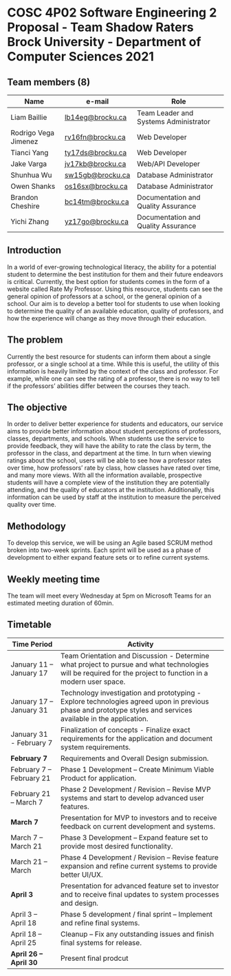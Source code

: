 # COSC 4P02 Software Engineering 2 Proposal - Team Shadow Raters Brock University - Department of Computer Sciences 2021

## Team members (8)
Name | e-mail | Role
------------ | ------------- | -------------
Liam Baillie		 |  lb14eg@brocku.ca	  |	Team Leader and Systems Administrator <br>
Rodrigo Vega Jimenez    |  rv16fn@brocku.ca	  |	Web Developer <br>
Tianci Yang		   |  ty17ds@brocku.ca   |		Web Developer <br>
Jake Varga 		   |  jv17kb@brocku.ca 	|	Web/API Developer <br>
Shunhua Wu 		   |  sw15gb@brocku.ca 	|	Database Administrator <br>
Owen Shanks 		 |  os16sx@brocku.ca 	|	Database Administrator <br>
Brandon Cheshire |	bc14tm@brocku.ca 	|	Documentation and Quality Assurance <br>
Yichi Zhang 		 |  yz17go@brocku.ca 	|	Documentation and Quality Assurance <br>

## Introduction
In a world of ever-growing technological literacy, the ability for a potential student to determine the best institution for them and their future endeavors is critical.
Currently, the best option for students comes in the form of a website called Rate My Professor. Using this resource, students can see the general opinion of professors 
at a school, or the general opinion of a school. Our aim is to develop a better tool for students to use when looking to determine the quality of an available education,
quality of professors, and how the experience will change as they move through their education.

## The problem
Currently the best resource for students can inform them about a single professor, or a single school at a time. While this is useful, the utility of this 
information is heavily limited by the context of the class and professor. For example, while one can see the rating of a professor, there is no way 
to tell if the professors’ abilities differ between the courses they teach.

## The objective
In order to deliver better experience for students and educators, our service aims to provide better information about student perceptions of professors, 
classes, departments, and schools. When students use the service to provide feedback, they will have the ability to rate the class by term, the professor 
in the class, and department at the time. In turn when viewing ratings about the school, users will be able to see how a professor rates over time, 
how professors’ rate by class, how classes have rated over time, and many more views. With all the information available, prospective students will 
have a complete view of the institution they are potentially attending, and the quality of educators at the institution. Additionally, this information 
can be used by staff at the institution to measure the perceived quality over time. 

## Methodology
To develop this service, we will be using an Agile based SCRUM method broken into two-week sprints. Each sprint will be used as a phase of development
to either expand feature sets or to refine current systems.

## Weekly meeting time
The team will meet every Wednesday at 5pm on Microsoft Teams for an estimated meeting duration of 60min.

## Timetable

Time Period | Activity
------------ | -------------
January 11 – January 17 | Team Orientation and Discussion - Determine what project to pursue and what technologies will be required for the project to function in a modern user space.
January 17 – January 31 |	Technology investigation and prototyping - Explore technologies agreed upon in previous phase and prototype styles and services available in the application. 
January 31 - February 7 |	Finalization of concepts - Finalize exact requirements for the application and document system requirements.
**February 7** |  Requirements and Overall Design submission.
February 7 – February 21 |	Phase 1 Development – Create Minimum Viable Product for application.
February 21 – March 7 |	Phase 2 Development / Revision – Revise MVP systems and start to develop advanced user features.
**March 7** | Presentation for MVP to investors and to receive feedback on current development and systems.
March 7 – March 21 |	Phase 3 Development – Expand feature set to provide most desired functionality.
March 21 – March |	Phase 4 Development / Revision – Revise feature expansion and refine current systems to provide better UI/UX.
**April 3** | Presentation for advanced feature set to investor and to receive final updates to system processes and design.
April 3 – April 18 | Phase 5 development / final sprint – Implement and refine final systems. 
April 18 – April 25 | Cleanup – Fix any outstanding issues and finish final systems for release.
**April 26 – April 30** | Present final prodcut




